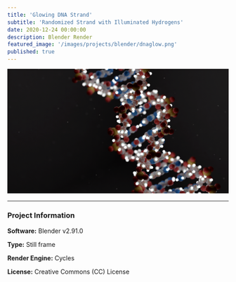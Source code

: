 ```yaml
---
title: 'Glowing DNA Strand'
subtitle: 'Randomized Strand with Illuminated Hydrogens'
date: 2020-12-24 00:00:00
description: Blender Render
featured_image: '/images/projects/blender/dnaglow.png'
published: true
---
```


![](/images/projects/blender/dnaglow.png)

---

### Project Information

**Software:** Blender v2.91.0

**Type:** Still frame

**Render Engine:** Cycles

**License:** Creative Commons (CC) License
